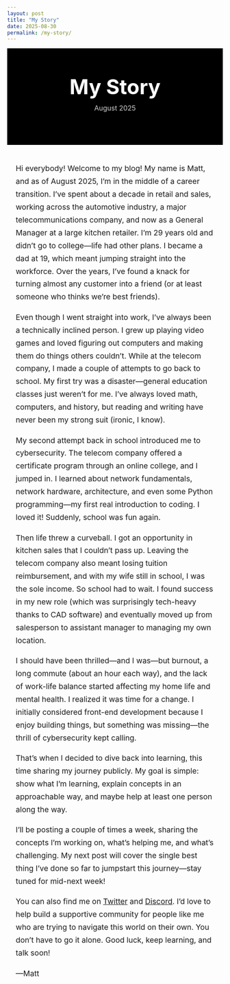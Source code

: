 ```yaml
---
layout: post
title: "My Story"
date: 2025-08-30
permalink: /my-story/
---
```


<!-- Post Title Banner -->
<div style="background-color: #000; color: #fff; padding: 60px 20px; text-align: center;">
  <h1 style="margin: 0; font-size: 3rem;">My Story</h1>
  <p style="margin-top: 10px; color: #ccc; font-size: 1rem;">August 2025</p>
</div>

<!-- Post Content -->
<div style="max-width: 800px; margin: 40px auto; line-height: 1.7; font-size: 1.1rem; padding: 0 20px;">

Hi everybody! Welcome to my blog! My name is Matt, and as of August 2025, I’m in the middle of a career transition. I’ve spent about a decade in retail and sales, working across the automotive industry, a major telecommunications company, and now as a General Manager at a large kitchen retailer. I’m 29 years old and didn’t go to college—life had other plans. I became a dad at 19, which meant jumping straight into the workforce. Over the years, I’ve found a knack for turning almost any customer into a friend (or at least someone who thinks we’re best friends).

Even though I went straight into work, I’ve always been a technically inclined person. I grew up playing video games and loved figuring out computers and making them do things others couldn’t. While at the telecom company, I made a couple of attempts to go back to school. My first try was a disaster—general education classes just weren’t for me. I’ve always loved math, computers, and history, but reading and writing have never been my strong suit (ironic, I know).

My second attempt back in school introduced me to cybersecurity. The telecom company offered a certificate program through an online college, and I jumped in. I learned about network fundamentals, network hardware, architecture, and even some Python programming—my first real introduction to coding. I loved it! Suddenly, school was fun again.

Then life threw a curveball. I got an opportunity in kitchen sales that I couldn’t pass up. Leaving the telecom company also meant losing tuition reimbursement, and with my wife still in school, I was the sole income. So school had to wait. I found success in my new role (which was surprisingly tech-heavy thanks to CAD software) and eventually moved up from salesperson to assistant manager to managing my own location.

I should have been thrilled—and I was—but burnout, a long commute (about an hour each way), and the lack of work-life balance started affecting my home life and mental health. I realized it was time for a change. I initially considered front-end development because I enjoy building things, but something was missing—the thrill of cybersecurity kept calling.

That’s when I decided to dive back into learning, this time sharing my journey publicly. My goal is simple: show what I’m learning, explain concepts in an approachable way, and maybe help at least one person along the way.

I’ll be posting a couple of times a week, sharing the concepts I’m working on, what’s helping me, and what’s challenging. My next post will cover the single best thing I’ve done so far to jumpstart this journey—stay tuned for mid-next week!

You can also find me on [Twitter](https://twitter.com/OpsGuild) and [Discord](https://discord.com/users/OpsGuild). I’d love to help build a supportive community for people like me who are trying to navigate this world on their own. You don’t have to go it alone. Good luck, keep learning, and talk soon!

—Matt

</div>
